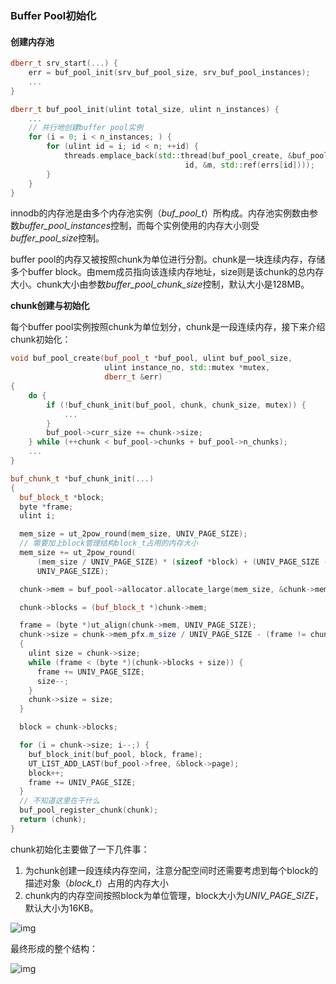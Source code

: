 ### Buffer Pool初始化



#### 创建内存池

```c++
dberr_t srv_start(...) {
    err = buf_pool_init(srv_buf_pool_size, srv_buf_pool_instances);
    ...
}

dberr_t buf_pool_init(ulint total_size, ulint n_instances) {
    ...
    // 并行地创建buffer pool实例
    for (i = 0; i < n_instances; ) {
        for (ulint id = i; id < n; ++id) {
            threads.emplace_back(std::thread(buf_pool_create, &buf_pool_ptr[id], size,
                                       id, &m, std::ref(errs[id])));
        }
    }
}
```

‌innodb的内存池是由多个内存池实例（*buf_pool_t*）所构成。内存池实例数由参数*buffer_pool_instances*控制，而每个实例使用的内存大小则受*buffer_pool_size*控制。

‌buffer pool的内存又被按照chunk为单位进行分割。chunk是一块连续内存，存储多个buffer block。由mem成员指向该连续内存地址，size则是该chunk的总内存大小。chunk大小由参数*buffer_pool_chunk_size*控制，默认大小是128MB。

**chunk创建与初始化**

每个buffer pool实例按照chunk为单位划分，chunk是一段连续内存，接下来介绍chunk初始化：

```c++
void buf_pool_create(buf_pool_t *buf_pool, ulint buf_pool_size,
                     ulint instance_no, std::mutex *mutex,
                     dberr_t &err)
{
    do {
        if (!buf_chunk_init(buf_pool, chunk, chunk_size, mutex)) {
            ...
        } 
        buf_pool->curr_size += chunk->size;
    } while (++chunk < buf_pool->chunks + buf_pool->n_chunks);
    ...
}

buf_chunk_t *buf_chunk_init(...)
{
  buf_block_t *block;
  byte *frame;
  ulint i;

  mem_size = ut_2pow_round(mem_size, UNIV_PAGE_SIZE);
  // 需要加上block管理结构block_t占用的内存大小
  mem_size += ut_2pow_round(
      (mem_size / UNIV_PAGE_SIZE) * (sizeof *block) + (UNIV_PAGE_SIZE - 1),
      UNIV_PAGE_SIZE);

  chunk->mem = buf_pool->allocator.allocate_large(mem_size, &chunk->mem_pfx);

  chunk->blocks = (buf_block_t *)chunk->mem;

  frame = (byte *)ut_align(chunk->mem, UNIV_PAGE_SIZE);
  chunk->size = chunk->mem_pfx.m_size / UNIV_PAGE_SIZE - (frame != chunk->mem);
  {
    ulint size = chunk->size;
    while (frame < (byte *)(chunk->blocks + size)) {
      frame += UNIV_PAGE_SIZE;
      size--;
    }
    chunk->size = size;
  }

  block = chunk->blocks;

  for (i = chunk->size; i--;) {
    buf_block_init(buf_pool, block, frame);
    UT_LIST_ADD_LAST(buf_pool->free, &block->page);
    block++;
    frame += UNIV_PAGE_SIZE;
  }
  // 不知道这里在干什么
  buf_pool_register_chunk(chunk);
  return (chunk);
}
```

‌chunk初始化主要做了一下几件事：

1. 为chunk创建一段连续内存空间，注意分配空间时还需要考虑到每个block的描述对象（*block_t*）占用的内存大小
2. chunk内的内存空间按照block为单位管理，block大小为*UNIV_PAGE_SIZE*，默认大小为16KB。

![img](https://gblobscdn.gitbook.com/assets%2F-LeuGf4juyuq9zjuATOD%2F-LimT2KtcICtch7qhmH5%2F-LimTOr9py-UI2exVqaM%2Fimage.png?alt=media&token=5e55754f-b6a5-4ec7-9cd7-85f86a25e5b6)

最终形成的整个结构：

![img](https://gblobscdn.gitbook.com/assets%2F-LeuGf4juyuq9zjuATOD%2F-LimT2KtcICtch7qhmH5%2F-LimTYzuNcxbke5bPS31%2Fimage.png?alt=media&token=eadfe881-369f-437f-a069-ad1c93431ec4)